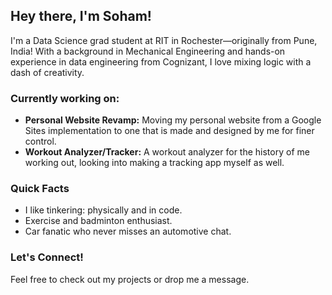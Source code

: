 ## Hey there, I'm Soham!

I'm a Data Science grad student at RIT in Rochester—originally from Pune, India! With a background in Mechanical Engineering and hands-on experience in data engineering from Cognizant, I love mixing logic with a dash of creativity.

### Currently working on:
- **Personal Website Revamp:** Moving my personal website from a Google Sites implementation to one that is made and designed by me for finer control.
- **Workout Analyzer/Tracker:** A workout analyzer for the history of me working out, looking into making a tracking app myself as well.

### Quick Facts
- I like tinkering: physically and in code.
- Exercise and badminton enthusiast.
- Car fanatic who never misses an automotive chat.

### Let's Connect!
Feel free to check out my projects or drop me a message.
